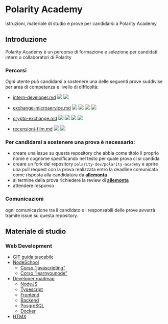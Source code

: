 # Polarity Academy  

Istruzioni, materiale di studio e prove per candidarsi a Polarity Academy

## Introduzione

Polarity Academy è un percorso di formazione e selezione per candidati intern o collaboratori di Polarity

### Percorsi

Ogni utente può candidarsi a sostenere una delle seguenti prove suddivise per area di competenza e livello di difficoltà:

- [intern-developer.md](./prove/intern-developer.md) <img src = "https://img.shields.io/static/v1?label=level&message=easy&color=green"> <img src = "https://img.shields.io/static/v1?label=&message=web-development&color=informational">

- [exchange-microservice.md](./prove/exchange-microservice.md) <img src = "https://img.shields.io/static/v1?label=level&message=hard&color=red"> <img src = "https://img.shields.io/static/v1?label=&message=web-development&color=informational"> <img src = "https://img.shields.io/static/v1?label=&message=infrastructure&color=informational"> <img src = "https://img.shields.io/static/v1?label=&message=microservices&color=informational">

- [crypto-exchange.md](./prove/crypto-exchange.md) <img src = "https://img.shields.io/static/v1?label=level&message=hard&color=red"> <img src = "https://img.shields.io/static/v1?label=&message=web-development&color=informational"> <img src = "https://img.shields.io/static/v1?label=&message=infrastructure&color=informational"> <img src = "https://img.shields.io/static/v1?label=&message=blockchain&color=informational">

- [recensioni-film.md](./prove/recensioni-film.md) <img src = "https://img.shields.io/static/v1?label=level&message=medium&color=orange"> <img src = "https://img.shields.io/static/v1?label=&message=web-development&color=informational">

### Per candidarsi a sostenere una prova è necessario:  

- creare una issue su questa repository che abbia come titolo il proprio nome e cognome specificando nel testo per quale prova ci si candida
- creare un fork del repository `polarity-dev/polarity-academy` e aprire una pull request con la prova realizzata entro la deadline comunicata come risposta alla candidatura da [**allemonta**](https://github.com/allemonta)
- al termine della prova richiedere la review di [**allemonta**](https://github.com/allemonta)
- attendere responso

### Comunicazioni  

ogni comunicazione tra il candidato e i responsabili delle prove avverrà tramite issue su questa repository.

## Materiale di studio

### Web Development

- [GIT guida tascabile](https://rogerdudler.github.io/git-guide/index.html)
- [NodeSchool](https://nodeschool.io/)
  - [Corso “javascripting”](https://github.com/workshopper/javascripting)
  - [Corso “learnyounode”](https://github.com/workshopper/learnyounode)
- [Developer roadmap](https://roadmap.sh/)
  - [NodeJS](https://roadmap.sh/nodejs)
  - [Typescript](https://roadmap.sh/typescript)
  - [Frontend](https://roadmap.sh/frontend)
  - [Backend](https://roadmap.sh/backend)
  - [PosgreSQL](https://roadmap.sh/postgresql-dba)
  - [Docker](https://roadmap.sh/docker)
- [HTMX](https://htmx.org/)
